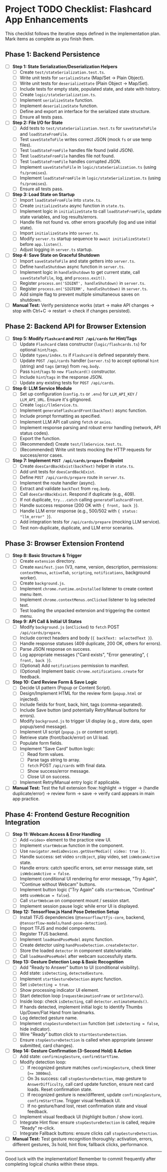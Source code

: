 # Project TODO Checklist: Flashcard App Enhancements

This checklist follows the iterative steps defined in the implementation plan. Mark items as complete as you finish them.

## Phase 1: Backend Persistence

- [ ] **Step 1: State Serialization/Deserialization Helpers**
  - [ ] Create `test/stateSerialization.test.ts`.
  - [ ] Write unit tests for `serializeState` (Map/Set -> Plain Object).
  - [ ] Write unit tests for `deserializeState` (Plain Object -> Map/Set).
  - [ ] Include tests for empty state, populated state, and state with history.
  - [ ] Create `logic/stateSerialization.ts`.
  - [ ] Implement `serializeState` function.
  - [ ] Implement `deserializeState` function.
  - [ ] Define and export an interface for the serialized state structure.
  - [ ] Ensure all tests pass.
- [ ] **Step 2: File I/O for State**
  - [ ] Add tests to `test/stateSerialization.test.ts` for `saveStateToFile` and `loadStateFromFile`.
  - [ ] Test `saveStateToFile` writes correct JSON (mock `fs` or use temp files).
  - [ ] Test `loadStateFromFile` handles file found (valid JSON).
  - [ ] Test `loadStateFromFile` handles file not found.
  - [ ] Test `loadStateFromFile` handles corrupted JSON.
  - [ ] Implement `saveStateToFile` in `logic/stateSerialization.ts` (using `fs/promises`).
  - [ ] Implement `loadStateFromFile` in `logic/stateSerialization.ts` (using `fs/promises`).
  - [ ] Ensure all tests pass.
- [ ] **Step 3: Load State on Startup**
  - [ ] Import `loadStateFromFile` into `state.ts`.
  - [ ] Create `initializeState` async function in `state.ts`.
  - [ ] Implement logic in `initializeState` to call `loadStateFromFile`, update state variables, and log results/errors.
  - [ ] Handle file not found vs. other errors gracefully (log and use initial state).
  - [ ] Import `initializeState` into `server.ts`.
  - [ ] Modify `server.ts` startup sequence to `await initializeState()` before `app.listen()`.
  - [ ] Adjust logging in `server.ts` startup.
- [ ] **Step 4: Save State on Graceful Shutdown**
  - [ ] Import `saveStateToFile` and state getters into `server.ts`.
  - [ ] Define `handleShutdown` async function in `server.ts`.
  - [ ] Implement logic in `handleShutdown` to get current state, call `saveStateToFile`, log, and `process.exit()`.
  - [ ] Register `process.on('SIGINT', handleShutdown)` in `server.ts`.
  - [ ] Register `process.on('SIGTERM', handleShutdown)` in `server.ts`.
  - [ ] Add simple flag to prevent multiple simultaneous saves on shutdown.
- [ ] **Manual Test:** Verify persistence works (start -> make API changes -> stop with Ctrl+C -> restart -> check if changes persisted).

## Phase 2: Backend API for Browser Extension

- [ ] **Step 5: Modify `Flashcard` and `POST /api/cards` for Hint/Tags**
  - [ ] Update `Flashcard` class constructor (`logic/flashcards.ts`) for optional `hint`/`tags`.
  - [ ] Update `types/index.ts` if `Flashcard` is defined separately there.
  - [ ] Update `POST /api/cards` handler (`server.ts`) to accept optional `hint` (string) and `tags` (array) from `req.body`.
  - [ ] Pass `hint`/`tags` to `new Flashcard()` constructor.
  - [ ] Include `hint`/`tags` in the response JSON.
  - [ ] Update any existing tests for `POST /api/cards`.
- [ ] **Step 6: LLM Service Module**
  - [ ] Set up configuration (`config.ts` or `.env`) for `LLM_API_KEY` / `LLM_API_URL`. Ensure it's gitignored.
  - [ ] Create `logic/llmService.ts`.
  - [ ] Implement `generateFlashcardFront(backText)` async function.
  - [ ] Include prompt formatting as specified.
  - [ ] Implement LLM API call using `fetch` or `axios`.
  - [ ] Implement response parsing and robust error handling (network, API status codes).
  - [ ] Export the function.
  - [ ] (Recommended) Create `test/llmService.test.ts`.
  - [ ] (Recommended) Write unit tests mocking the HTTP requests for success/error cases.
- [ ] **Step 7: Implement `POST /api/cards/prepare` Endpoint**
  - [ ] Create `doesCardBackExist(backText)` helper in `state.ts`.
  - [ ] Add unit tests for `doesCardBackExist`.
  - [ ] Define `POST /api/cards/prepare` route in `server.ts`.
  - [ ] Implement the route handler (async).
  - [ ] Extract and validate `backText` from `req.body`.
  - [ ] Call `doesCardBackExist`. Respond if duplicate (e.g., 409).
  - [ ] If not duplicate, `try...catch` calling `generateFlashcardFront`.
  - [ ] Handle success response (200 OK with `{ front, back }`).
  - [ ] Handle LLM error response (e.g., 500/502 with `{ status: "llm_error" }`).
  - [ ] Add integration tests for `/api/cards/prepare` (mocking LLM service).
  - [ ] Test non-duplicate, duplicate, and LLM error scenarios.

## Phase 3: Browser Extension Frontend

- [ ] **Step 8: Basic Structure & Trigger**
  - [ ] Create `extension` directory.
  - [ ] Create `manifest.json` (V3, name, version, description, permissions: `contextMenus`, `activeTab`, `scripting`, `notifications`, background worker).
  - [ ] Create `background.js`.
  - [ ] Implement `chrome.runtime.onInstalled` listener to create context menu item.
  - [ ] Implement `chrome.contextMenus.onClicked` listener to log selected text.
  - [ ] Test loading the unpacked extension and triggering the context menu.
- [ ] **Step 9: API Call & Initial UI States**
  - [ ] Modify `background.js` (`onClicked`) to `fetch` POST `/api/cards/prepare`.
  - [ ] Include correct headers and body (`{ backText: selectedText }`).
  - [ ] Handle response statuses (409 duplicate, 200 OK, others for errors).
  - [ ] Parse JSON response on success.
  - [ ] Log appropriate messages ("Card exists", "Error generating", `{ front, back }`).
  - [ ] (Optional) Add `notifications` permission to manifest.
  - [ ] (Optional) Implement basic `chrome.notifications.create` for feedback.
- [ ] **Step 10: Card Review Form & Save Logic**
  - [ ] Decide UI pattern (Popup or Content Script).
  - [ ] Design/Implement HTML for the review form (`popup.html` or injected).
  - [ ] Include fields for front, back, hint, tags (comma-separated).
  - [ ] Include Save button (and potentially Retry/Manual buttons for errors).
  - [ ] Modify `background.js` to trigger UI display (e.g., store data, open popup/send message).
  - [ ] Implement UI script (`popup.js` or content script).
  - [ ] Retrieve state (front/back/error) on UI load.
  - [ ] Populate form fields.
  - [ ] Implement "Save Card" button logic:
    - [ ] Read form values.
    - [ ] Parse tags string to array.
    - [ ] `fetch` POST `/api/cards` with final data.
    - [ ] Show success/error message.
    - [ ] Close UI on success.
  - [ ] Implement Retry/Manual entry logic if applicable.
- [ ] **Manual Test:** Test the full extension flow: highlight -> trigger -> (handle duplicate/error) -> review form -> save -> verify card appears in main app practice.

## Phase 4: Frontend Gesture Recognition Integration

- [ ] **Step 11: Webcam Access & Error Handling**
  - [ ] Add `<video>` element to the practice view UI.
  - [ ] Implement `startWebcam` function in the component.
  - [ ] Use `navigator.mediaDevices.getUserMedia({ video: true })`.
  - [ ] Handle success: set video `srcObject`, play video, set `isWebcamActive` state.
  - [ ] Handle errors: catch specific errors, set error message state, set `isWebcamActive = false`.
  - [ ] Implement conditional UI rendering for error message, "Try Again", "Continue without Webcam" buttons.
  - [ ] Implement button logic ("Try Again" calls `startWebcam`, "Continue" sets `useWebcam = false`).
  - [ ] Call `startWebcam` on component mount / session start.
  - [ ] Implement session pause logic while error UI is displayed.
- [ ] **Step 12: TensorFlow.js Hand Pose Detection Setup**
  - [ ] Install TFJS dependencies (`@tensorflow/tfjs-core`, backend, `@tensorflow-models/hand-pose-detection`).
  - [ ] Import TFJS and model components.
  - [ ] Register TFJS backend.
  - [ ] Implement `loadHandPoseModel` async function.
  - [ ] Create detector using `handPoseDetection.createDetector`.
  - [ ] Store the loaded `detector` in component state/variable.
  - [ ] Call `loadHandPoseModel` after webcam successfully starts.
- [ ] **Step 13: Gesture Detection Loop & Basic Recognition**
  - [ ] Add "Ready to Answer" button to UI (conditional visibility).
  - [ ] Add state: `isDetecting`, `detectedGesture`.
  - [ ] Implement `startGestureDetection` async function.
  - [ ] Set `isDetecting = true`.
  - [ ] Show processing indicator UI element.
  - [ ] Start detection loop (`requestAnimationFrame` or `setInterval`).
  - [ ] Inside loop: check `isDetecting`, call `detector.estimateHands()`.
  - [ ] If hands detected, implement initial logic to identify Thumbs Up/Down/Flat Hand from landmarks.
  - [ ] Log detected gesture name.
  - [ ] Implement `stopGestureDetection` function (set `isDetecting = false`, hide indicator).
  - [ ] Wire "Ready" button click to `startGestureDetection`.
  - [ ] Ensure `stopGestureDetection` is called when appropriate (answer submitted, card changes).
- [ ] **Step 14: Gesture Confirmation (3-Second Hold) & Action**
  - [ ] Add state: `confirmingGesture`, `confirmStartTime`.
  - [ ] Modify detection loop:
    - [ ] If recognized gesture matches `confirmingGesture`, check timer (`>= 3000ms`).
    - [ ] On 3s success: call `stopGestureDetection`, map gesture to `AnswerDifficulty`, call card update function, ensure next card loads. Reset confirmation state.
    - [ ] If recognized gesture is new/different, update `confirmingGesture`, `confirmStartTime`. Trigger visual feedback UI.
    - [ ] If no gesture/hand lost, reset confirmation state and visual feedback.
  - [ ] Implement visual feedback UI (highlight button / show icon).
  - [ ] Integrate Hint flow: ensure `stopGestureDetection` is called, require "Ready" re-click.
  - [ ] Integrate Fallback buttons: ensure clicks call `stopGestureDetection`.
- [ ] **Manual Test:** Test gesture recognition thoroughly: activation, errors, different gestures, 3s hold, hint flow, fallback clicks, performance.

---

Good luck with the implementation! Remember to commit frequently after completing logical chunks within these steps.
